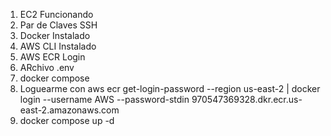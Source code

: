 1. EC2 Funcionando
2. Par de Claves SSH
3. Docker Instalado
4. AWS CLI Instalado
5. AWS ECR Login
6. ARchivo .env
7. docker compose
8. Loguearme con aws ecr get-login-password --region us-east-2 | docker login --username AWS --password-stdin 970547369328.dkr.ecr.us-east-2.amazonaws.com
9. docker compose up -d
